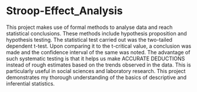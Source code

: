 # Stroop-Effect_Analysis
This project makes use of formal methods to analyse data and reach statistical conclusions. These methods include hypothesis proposition and hypothesis testing. The statistical test carried out was the two-tailed dependent t-test. Upon comparing it to the t-critical value, a conclusion was made and the confidence interval of the same was noted. 
The advantage of such systematic testing is that it helps us make ACCURATE DEDUCTIONS instead of rough estimates based on the trends observed in the data. This is particularly useful in social sciences and laboratory research. 
This project demonstrates my thorough understanding of the basics of descriptive and inferential statistics. 
